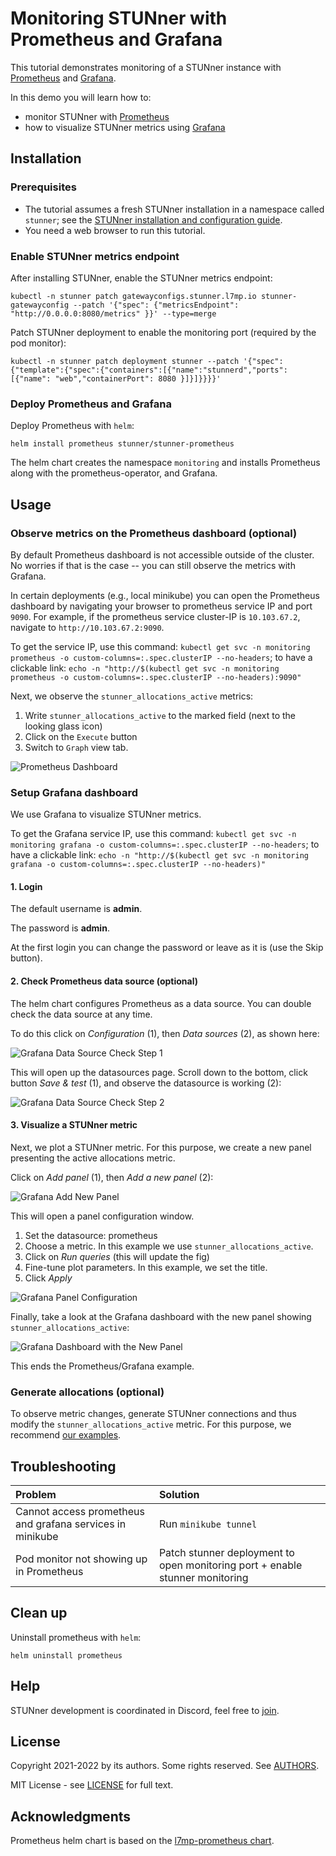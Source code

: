# Monitoring STUNner with Prometheus and Grafana

This tutorial demonstrates monitoring of a STUNner instance with [Prometheus](https://prometheus.io/) and [Grafana](https://grafana.com/).

In this demo you will learn how to:
* monitor STUNner with [Prometheus](https://prometheus.io/)
* how to visualize STUNner metrics using [Grafana](https://grafana.com/)

## Installation

### Prerequisites

* The tutorial assumes a fresh STUNner installation in a namespace called `stunner`; see the [STUNner installation and configuration guide](/doc/INSTALL.md).
* You need a web browser to run this tutorial.

### Enable STUNner metrics endpoint

After installing STUNner, enable the STUNner metrics endpoint:
```console
kubectl -n stunner patch gatewayconfigs.stunner.l7mp.io stunner-gatewayconfig --patch '{"spec": {"metricsEndpoint": "http://0.0.0.0:8080/metrics" }}' --type=merge
```

Patch STUNner deployment to enable the monitoring port (required by the pod monitor):
```console
kubectl -n stunner patch deployment stunner --patch '{"spec":{"template":{"spec":{"containers":[{"name":"stunnerd","ports":[{"name": "web","containerPort": 8080 }]}]}}}}'
```

### Deploy Prometheus and Grafana

Deploy Prometheus with `helm`:
```console
helm install prometheus stunner/stunner-prometheus
```

The helm chart creates the namespace `monitoring` and installs Prometheus along with the prometheus-operator, and Grafana.

## Usage

### Observe metrics on the Prometheus dashboard (optional)
By default Prometheus dashboard is not accessible outside of the cluster. No worries if that is the case -- you can still observe the metrics with Grafana.

In certain deployments (e.g., local minikube) you can open the Prometheus dashboard by navigating your browser to prometheus service IP and port `9090`.  For example, if the prometheus service cluster-IP is `10.103.67.2`, navigate to `http://10.103.67.2:9090`.

To get the service IP, use this command: `kubectl get svc -n monitoring prometheus -o custom-columns=:.spec.clusterIP --no-headers`; to have a clickable link: `echo -n "http://$(kubectl get svc -n monitoring prometheus -o custom-columns=:.spec.clusterIP --no-headers):9090"`

Next, we observe the `stunner_allocations_active` metrics:

1. Write `stunner_allocations_active` to the marked field (next to the looking glass icon)
2. Click on the `Execute` button
3. Switch to `Graph` view tab.

![Prometheus Dashboard](prometheus-dashboard.png)

### Setup Grafana dashboard

We use Grafana to visualize STUNner metrics.

To get the Grafana service IP, use this command: `kubectl get svc -n monitoring grafana -o custom-columns=:.spec.clusterIP --no-headers`; to have a clickable link: `echo -n "http://$(kubectl get svc -n monitoring grafana -o custom-columns=:.spec.clusterIP --no-headers)"`

#### 1. Login

The default username is **admin**.

The password is **admin**.

At the first login you can change the password or leave as it is (use the Skip button).

#### 2. Check Prometheus data source (optional)

The helm chart configures Prometheus as a data source. You can double check the data source at any time.

To do this click on *Configuration* (1), then *Data sources* (2), as shown here:

![Grafana Data Source Check Step 1](grafana-prom-datasource_0.png)

This will open up the datasources page. Scroll down to the bottom, click button *Save & test* (1), and observe the datasource is working (2):

![Grafana Data Source Check Step 2](grafana-prom-datasource_1.png)

#### 3. Visualize a STUNner metric

Next, we plot a STUNner metric. For this purpose, we create a new panel presenting the active allocations metric.

Click on *Add panel* (1), then *Add a new panel* (2):

![Grafana Add New Panel](grafana-add-panel-dashboard_0.png)

This will open a panel configuration window.

1. Set the datasource: prometheus
2. Choose a metric. In this example we use `stunner_allocations_active`.
3. Click on *Run queries* (this will update the fig)
4. Fine-tune plot parameters. In this example, we set the title.
5. Click *Apply*

![Grafana Panel Configuration](grafana-add-panel-config_0.png)

Finally, take a look at the Grafana dashboard with the new panel showing `stunner_allocations_active`:

![Grafana Dashboard with the New Panel](grafana-add-panel-dashboard_1.png)

This ends the Prometheus/Grafana example.

### Generate allocations (optional)

To observe metric changes, generate STUNner connections and thus modify the `stunner_allocations_active` metric. For this purpose, we recommend [our examples](https://github.com/l7mp/stunner/tree/main/examples).

## Troubleshooting

| Problem | Solution |
| :--- | :--- |
|Cannot access prometheus and grafana services in minikube | Run `minikube tunnel` |
|Pod monitor not showing up in Prometheus | Patch stunner deployment to open monitoring port + enable stunner monitoring |

## Clean up

Uninstall prometheus with `helm`:
```console
helm uninstall prometheus
```

## Help

STUNner development is coordinated in Discord, feel free to [join](https://discord.gg/DyPgEsbwzc).

## License

Copyright 2021-2022 by its authors. Some rights reserved. See [AUTHORS](../../AUTHORS).

MIT License - see [LICENSE](../../LICENSE) for full text.

## Acknowledgments

Prometheus helm chart is based on the [l7mp-prometheus chart](https://github.com/l7mp/l7mp/tree/master/helm-charts/l7mp-prometheus).
